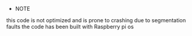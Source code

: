 * NOTE

this code is not optimized and is prone to crashing due to segmentation faults 
the code has been built with Raspberry pi os

